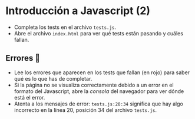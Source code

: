 # Introducción a Javascript (2)

- Completa los tests en el archivo `tests.js`.
- Abre el archivo `index.html` para ver qué tests están pasando y cuáles fallan.

## Errores 🐞

- Lee los errores que aparecen en los tests que fallan (en rojo) para saber qué es lo que has de completar.
- Si la página no se visualiza correctamente debido a un error en el formato del Javascript, abre la *consola* del navegador para ver dónde está el error.
- Atenta a los mensajes de error: `tests.js:20:34` significa que hay algo incorrecto en la línea 20, posición 34 del archivo `tests.js`.

